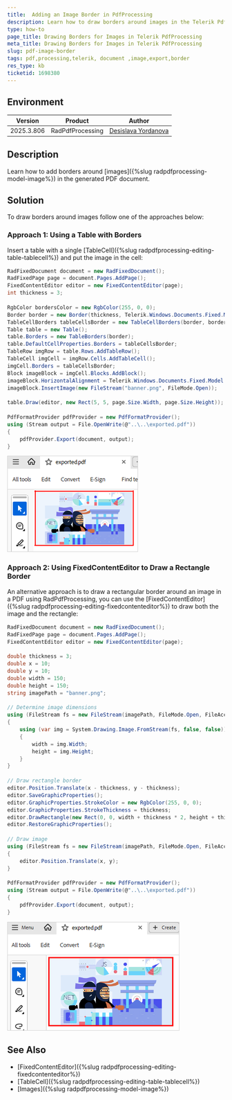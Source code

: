 ```yaml
---
title:  Adding an Image Border in PdfProcessing
description: Learn how to draw borders around images in the Telerik PdfProcessing library.
type: how-to
page_title: Drawing Borders for Images in Telerik PdfProcessing
meta_title: Drawing Borders for Images in Telerik PdfProcessing
slug: pdf-image-border
tags: pdf,processing,telerik, document ,image,export,border
res_type: kb
ticketid: 1698380
---
```

<style>
img[alt$="><"] {
  border: 1px solid lightgrey;
}
</style>

## Environment

| Version | Product | Author | 
| ---- | ---- | ---- | 
| 2025.3.806| RadPdfProcessing |[Desislava Yordanova](https://www.telerik.com/blogs/author/desislava-yordanova)| 

## Description

Learn how to add borders around [images]({%slug radpdfprocessing-model-image%}) in the generated PDF document.

## Solution

To draw borders around images follow one of the approaches below:

### Approach 1: Using a Table with Borders

Insert a table with a single [TableCell]({%slug radpdfprocessing-editing-table-tablecell%}) and put the image in the cell:

```csharp
RadFixedDocument document = new RadFixedDocument();
RadFixedPage page = document.Pages.AddPage(); 
FixedContentEditor editor = new FixedContentEditor(page);
int thickness = 3;

RgbColor bordersColor = new RgbColor(255, 0, 0);
Border border = new Border(thickness, Telerik.Windows.Documents.Fixed.Model.Editing.BorderStyle.Single, bordersColor);
TableCellBorders tableCellsBorder = new TableCellBorders(border, border, border, border, null, null);
Table table = new Table();
table.Borders = new TableBorders(border);
table.DefaultCellProperties.Borders = tableCellsBorder;
TableRow imgRow = table.Rows.AddTableRow();
TableCell imgCell = imgRow.Cells.AddTableCell();
imgCell.Borders = tableCellsBorder;
Block imageBlock = imgCell.Blocks.AddBlock();
imageBlock.HorizontalAlignment = Telerik.Windows.Documents.Fixed.Model.Editing.Flow.HorizontalAlignment.Center;
imageBlock.InsertImage(new FileStream("banner.png", FileMode.Open));

table.Draw(editor, new Rect(5, 5, page.Size.Width, page.Size.Height));

PdfFormatProvider pdfProvider = new PdfFormatProvider();
using (Stream output = File.OpenWrite(@"..\..\exported.pdf"))
{
    pdfProvider.Export(document, output);
}
``` 

![Using a Table with Borders ><](images/image-table-cell-border.png)    

### Approach 2: Using FixedContentEditor to Draw a Rectangle Border

An alternative approach is to draw a rectangular border around an image in a PDF using RadPdfProcessing, you can use the [FixedContentEditor]({%slug radpdfprocessing-editing-fixedcontenteditor%}) to draw both the image and the rectangle:

```csharp
RadFixedDocument document = new RadFixedDocument();
RadFixedPage page = document.Pages.AddPage();
FixedContentEditor editor = new FixedContentEditor(page);

double thickness = 3; 
double x = 10; 
double y = 10; 
double width = 150; 
double height = 150; 
string imagePath = "banner.png";

// Determine image dimensions
using (FileStream fs = new FileStream(imagePath, FileMode.Open, FileAccess.Read))
{
    using (var img = System.Drawing.Image.FromStream(fs, false, false))
    {
        width = img.Width;
        height = img.Height;
    }
}

// Draw rectangle border
editor.Position.Translate(x - thickness, y - thickness);
editor.SaveGraphicProperties();
editor.GraphicProperties.StrokeColor = new RgbColor(255, 0, 0);
editor.GraphicProperties.StrokeThickness = thickness;
editor.DrawRectangle(new Rect(0, 0, width + thickness * 2, height + thickness * 2));
editor.RestoreGraphicProperties();

// Draw image
using (FileStream fs = new FileStream(imagePath, FileMode.Open, FileAccess.Read))
{
    editor.Position.Translate(x, y);
}

PdfFormatProvider pdfProvider = new PdfFormatProvider();
using (Stream output = File.OpenWrite(@"..\..\exported.pdf"))
{
    pdfProvider.Export(document, output);
}
```

![Using a FixedContentEditor to Draw the Image Border ><](images/image-fixedcontenteditor-border.png)   

## See Also
- [FixedContentEditor]({%slug radpdfprocessing-editing-fixedcontenteditor%}) 
- [TableCell]({%slug radpdfprocessing-editing-table-tablecell%})
- [Images]({%slug radpdfprocessing-model-image%}) 
